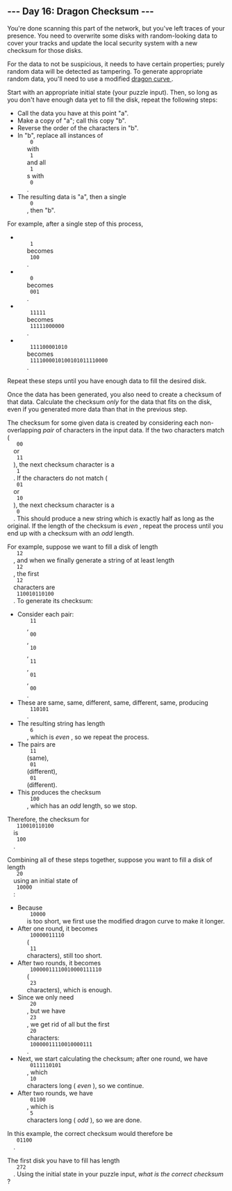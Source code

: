 <article class="day-desc">
 <h2>
  --- Day 16: Dragon Checksum ---
 </h2>
 <p>
  You're done scanning this part of the network, but you've left traces of your presence. You need to
  <span title="If I ever find one of my disks overwritten with a dragon curve, I'll know it was you.">
   overwrite some disks
  </span>
  with random-looking data to cover your tracks and update the local security system with a new checksum for those disks.
 </p>
 <p>
  For the data to not be suspicious, it needs to have certain properties; purely random data will be detected as tampering. To generate appropriate random data, you'll need to use a modified
  <a href="https://en.wikipedia.org/wiki/Dragon_curve">
   dragon curve
  </a>
  .
 </p>
 <p>
  Start with an appropriate initial state (your puzzle input). Then, so long as you don't have enough data yet to fill the disk, repeat the following steps:
 </p>
 <ul>
  <li>
   Call the data you have at this point "a".
  </li>
  <li>
   Make a copy of "a"; call this copy "b".
  </li>
  <li>
   Reverse the order of the characters in "b".
  </li>
  <li>
   In "b", replace all instances of
   <code>
    0
   </code>
   with
   <code>
    1
   </code>
   and all
   <code>
    1
   </code>
   s with
   <code>
    0
   </code>
   .
  </li>
  <li>
   The resulting data is "a", then a single
   <code>
    0
   </code>
   , then "b".
  </li>
 </ul>
 <p>
  For example, after a single step of this process,
 </p>
 <ul>
  <li>
   <code>
    1
   </code>
   becomes
   <code>
    100
   </code>
   .
  </li>
  <li>
   <code>
    0
   </code>
   becomes
   <code>
    001
   </code>
   .
  </li>
  <li>
   <code>
    11111
   </code>
   becomes
   <code>
    11111000000
   </code>
   .
  </li>
  <li>
   <code>
    111100001010
   </code>
   becomes
   <code>
    1111000010100101011110000
   </code>
   .
  </li>
 </ul>
 <p>
  Repeat these steps until you have enough data to fill the desired disk.
 </p>
 <p>
  Once the data has been generated, you also need to create a checksum of that data. Calculate the checksum
  <em>
   only
  </em>
  for the data that fits on the disk, even if you generated more data than that in the previous step.
 </p>
 <p>
  The checksum for some given data is created by considering each non-overlapping
  <em>
   pair
  </em>
  of characters in the input data.  If the two characters match (
  <code>
   00
  </code>
  or
  <code>
   11
  </code>
  ), the next checksum character is a
  <code>
   1
  </code>
  .  If the characters do not match (
  <code>
   01
  </code>
  or
  <code>
   10
  </code>
  ), the next checksum character is a
  <code>
   0
  </code>
  . This should produce a new string which is exactly half as long as the original. If the length of the checksum is
  <em>
   even
  </em>
  , repeat the process until you end up with a checksum with an
  <em>
   odd
  </em>
  length.
 </p>
 <p>
  For example, suppose we want to fill a disk of length
  <code>
   12
  </code>
  , and when we finally generate a string of at least length
  <code>
   12
  </code>
  , the first
  <code>
   12
  </code>
  characters are
  <code>
   110010110100
  </code>
  . To generate its checksum:
 </p>
 <ul>
  <li>
   Consider each pair:
   <code>
    11
   </code>
   ,
   <code>
    00
   </code>
   ,
   <code>
    10
   </code>
   ,
   <code>
    11
   </code>
   ,
   <code>
    01
   </code>
   ,
   <code>
    00
   </code>
   .
  </li>
  <li>
   These are same, same, different, same, different, same, producing
   <code>
    110101
   </code>
   .
  </li>
  <li>
   The resulting string has length
   <code>
    6
   </code>
   , which is
   <em>
    even
   </em>
   , so we repeat the process.
  </li>
  <li>
   The pairs are
   <code>
    11
   </code>
   (same),
   <code>
    01
   </code>
   (different),
   <code>
    01
   </code>
   (different).
  </li>
  <li>
   This produces the checksum
   <code>
    100
   </code>
   , which has an
   <em>
    odd
   </em>
   length, so we stop.
  </li>
 </ul>
 <p>
  Therefore, the checksum for
  <code>
   110010110100
  </code>
  is
  <code>
   100
  </code>
  .
 </p>
 <p>
  Combining all of these steps together, suppose you want to fill a disk of length
  <code>
   20
  </code>
  using an initial state of
  <code>
   10000
  </code>
  :
 </p>
 <ul>
  <li>
   Because
   <code>
    10000
   </code>
   is too short, we first use the modified dragon curve to make it longer.
  </li>
  <li>
   After one round, it becomes
   <code>
    10000011110
   </code>
   (
   <code>
    11
   </code>
   characters), still too short.
  </li>
  <li>
   After two rounds, it becomes
   <code>
    10000011110010000111110
   </code>
   (
   <code>
    23
   </code>
   characters), which is enough.
  </li>
  <li>
   Since we only need
   <code>
    20
   </code>
   , but we have
   <code>
    23
   </code>
   , we get rid of all but the first
   <code>
    20
   </code>
   characters:
   <code>
    10000011110010000111
   </code>
   .
  </li>
  <li>
   Next, we start calculating the checksum; after one round, we have
   <code>
    0111110101
   </code>
   , which
   <code>
    10
   </code>
   characters long (
   <em>
    even
   </em>
   ), so we continue.
  </li>
  <li>
   After two rounds, we have
   <code>
    01100
   </code>
   , which is
   <code>
    5
   </code>
   characters long (
   <em>
    odd
   </em>
   ), so we are done.
  </li>
 </ul>
 <p>
  In this example, the correct checksum would therefore be
  <code>
   01100
  </code>
  .
 </p>
 <p>
  The first disk you have to fill has length
  <code>
   272
  </code>
  . Using the initial state in your puzzle input,
  <em>
   what is the correct checksum
  </em>
  ?
 </p>
</article>
